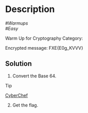 # Description

_#Warmups_<br>
_#Easy_<br>

Warm Up for Cryptography Category:<br>

Encrypted message: FXE{E0g_KVVV}

## Solution

1. Convert the Base 64.<br>

> [!TIP]
> [CyberChef](https://gchq.github.io/CyberChef/#recipe=From_Base64('A-Za-z0-9%2B/%3D',true,false)&input=VTB0U2UySTBjMlUyTkY4MGNqTmZjekJmY3pGdGNERXpmUW89)

2. Get the flag.
